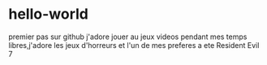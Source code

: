 # hello-world
premier pas sur github
j'adore jouer au jeux videos pendant mes temps libres,j'adore les jeux d'horreurs et l'un de mes preferes a ete Resident Evil 7
